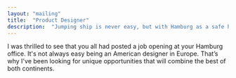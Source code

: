 ```yaml
---
layout: "mailing"
title:  "Product Designer"
description:  "Jumping ship is never easy, but with Hamburg as a safe haven, who would want to leave?"
---
```

I was thrilled to see that you all had posted a job opening at your Hamburg office. It's not always easy being an American designer in Europe. That’s why I've been looking for unique opportunities that will combine the best of both continents.  